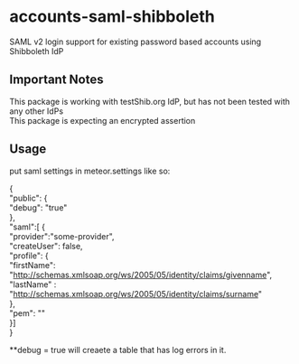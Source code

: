 accounts-saml-shibboleth
=======

SAML v2 login support for existing password based accounts using Shibboleth IdP

Important Notes
-----------

This package is working with testShib.org IdP, but has not been tested with any other IdPs  
This package is expecting an encrypted assertion  

Usage
-----------

put saml settings in meteor.settings like so:  

{  
    "public":
    {  
        "debug": "true"  
    },  
    "saml":[
        {  
            "provider":"some-provider",  
            "createUser": false,  
            "profile": {  
            "firstName": "http://schemas.xmlsoap.org/ws/2005/05/identity/claims/givenname",  
            "lastName" : "http://schemas.xmlsoap.org/ws/2005/05/identity/claims/surname"  
        },  
        "pem": "<add PEM Here>"  
    }]  
}  

**debug = true will creaete a table that has log errors in it.  
